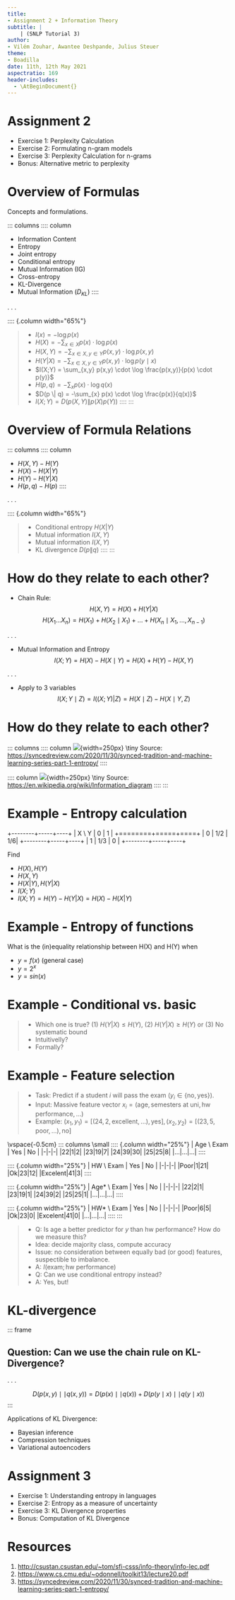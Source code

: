 ```yaml
---
title:
- Assignment 2 + Information Theory
subtitle: |
    | (SNLP Tutorial 3)
author:
- Vilém Zouhar, Awantee Deshpande, Julius Steuer
theme:
- Boadilla
date: 11th, 12th May 2021
aspectratio: 169
header-includes:
  - \AtBeginDocument{}
---
```


# Assignment 2

- Exercise 1: Perplexity Calculation
- Exercise 2: Formulating n-gram models
- Exercise 3: Perplexity Calculation for n-grams
- Bonus: Alternative metric to perplexity

# Overview of Formulas

Concepts and formulations. 

::: columns
:::: column
- Information Content
- Entropy
- Joint entropy
- Conditional entropy
- Mutual Information (IG)
- Cross-entropy
- KL-Divergence
- Mutual Information ($D_{KL}$)
::::

. . .

:::: {.column width="65%"}
> - $I(x) = - \log p(x)$
> - $H(X) = - \sum_{x \in X} p(x) \cdot \log p(x)$
> - $H(X,Y) = - \sum_{x \in X, y \in Y} p(x,y) \cdot \log p(x,y)$
> - $H(Y | X) = - \sum_{x \in X, y \in Y} p(x,y) \cdot \log p(y \mid x)$
> - $I(X;Y) = \sum_{x,y} p(x,y) \cdot \log \frac{p(x,y)}{p(x) \cdot p(y)}$
> - $H(p,q) = - \sum_{x} p(x) \cdot \log q(x)$
> - $D(p \| q) = -\sum_{x} p(x) \cdot \log \frac{p(x)}{q(x)}$
> - $I(X;Y) = D(p(X,Y) \| p(X)p(Y))$
::::
:::

# Overview of Formula Relations


::: columns
:::: column
- $H(X,Y) - H(Y)$
- $H(X) - H(X|Y)$ 
- $H(Y) - H(Y|X)$ 
- $H(p,q) - H(p)$ 
::::

. . .

:::: {.column width="65%"}
> - Conditional entropy $H(X|Y)$
> - Mutual information $I(X,Y)$
> - Mutual information $I(X,Y)$
> - KL divergence $D(p \| q)$
::::
:::

# How do they relate to each other?

- Chain Rule:
$$H(X,Y) = H(X) + H(Y|X)$$
$$H(X_1...X_n) = H(X_1) + H(X_2 \mid X_1) + ... + H(X_n \mid X_1,...,X_{n-1})$$

. . .

- Mutual Information and Entropy
$$I(X;Y) = H(X) - H(X \mid Y) = H(X) + H(Y) - H(X,Y)$$

. . .

- Apply to 3 variables
$$I(X;Y \mid Z) = I((X;Y)|Z) = H(X \mid Z) - H(X \mid Y, Z)$$

# How do they relate to each other?
::: columns
:::: column
![](images/entropy_2.png){width=250px}
\tiny Source: https://syncedreview.com/2020/11/30/synced-tradition-and-machine-learning-series-part-1-entropy/
::::

:::: column
![](images/entropy_3.png){width=250px}
\tiny Source: https://en.wikipedia.org/wiki/Information_diagram
::::
:::

# Example - Entropy calculation

+--------+-----+----+
| X \\ Y | 0   | 1  |
+========+=====+====+
| 0      | 1/2 | 1/6|
+--------+-----+----+
| 1      | 1/3 | 0  |
+--------+-----+----+

Find

- $H(X), H(Y)$
- $H(X, Y)$
- $H(X | Y), H(Y | X)$
- $I(X; Y)$
- $I(X;Y) = H(Y) - H(Y | X) = H(X) - H(X | Y)$

# Example - Entropy of functions

What is the (in)equality relationship between H(X) and H(Y) when

- $y = f(x)$ (general case)
- $y = 2^x$
- $y = sin(x)$

# Example - Conditional vs. basic



> - Which one is true? (1) $H(Y|X) \le H(Y)$, (2) $H(Y|X) \ge H(Y)$ or (3) No systematic bound
> - Intuitivelly?
> - Formally?


# Example - Feature selection

> - Task: Predict if a student $i$ will pass the exam ($y_i \in \{\text{no}, \text{yes}\}$).
> - Input: Massive feature vector $x_i = (\text{age}, \text{semesters at uni}, \text{hw performance}, \ldots)$
> - Example: $(x_1, y_1) = [(24, 2, \text{excellent}, \ldots), \text{yes}], (x_2, y_2) = [(23, 5, \text{poor}, \ldots), \text{no}]$

\vspace{-0.5cm}
::: columns
\small
:::: {.column width="25%"}
| Age \\ Exam | Yes | No |
|-|-|-|
|22|1|2|
|23|19|7|
|24|39|30|
|25|25|8|
|$\ldots$|$\ldots$|$\ldots$|
::::

:::: {.column width="25%"}
| HW \\ Exam | Yes | No |
|-|-|-|
|Poor|1|21|
|Ok|23|12|
|Excelent|41|3|
::::

:::: {.column width="25%"}
| Age* \\ Exam | Yes | No |
|-|-|-|
|22|2|1|
|23|19|1|
|24|39|2|
|25|25|1|
|$\ldots$|$\ldots$|$\ldots$|
::::

:::: {.column width="25%"}
| HW* \\ Exam | Yes | No |
|-|-|-|
|Poor|6|5|
|Ok|23|0|
|Excelent|41|0|
|$\ldots$|$\ldots$|$\ldots$|
::::
:::

> - Q: Is $\text{age}$ a better predictor for $y$ than $\text{hw performance}$? How do we measure this?
> - Idea: decide majority class, compute accuracy
> - Issue: no consideration between equally bad (or good) features, suspectible to imbalance.
> - A: $I(\text{exam}; \text{hw performance})$
> - Q: Can we use conditional entropy instead?
> - A: Yes, but!
<!-- offset by entropy, negative sign -->

# KL-divergence

::: frame
## Question: Can we use the chain rule on KL-Divergence?

. . .

$$D(p(x,y) \mid \mid q(x,y)) = D(p(x) \mid \mid q(x)) + D(p(y \mid x) \mid \mid q(y \mid x))$$
:::

Applications of KL Divergence:

- Bayesian inference
- Compression techniques
- Variational autoencoders

# Assignment 3

- Exercise 1: Understanding entropy in languages
- Exercise 2: Entropy as a measure of uncertainty
- Exercise 3: KL Divergence properties
- Bonus: Computation of KL Divergence

# Resources

1. http://csustan.csustan.edu/~tom/sfi-csss/info-theory/info-lec.pdf
2. https://www.cs.cmu.edu/~odonnell/toolkit13/lecture20.pdf
3. https://syncedreview.com/2020/11/30/synced-tradition-and-machine-learning-series-part-1-entropy/